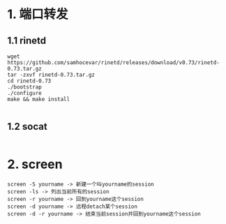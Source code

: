 # 1. 端口转发
## 1.1 rinetd

```
wget https://github.com/samhocevar/rinetd/releases/download/v0.73/rinetd-0.73.tar.gz
tar -zxvf rinetd-0.73.tar.gz
cd rinetd-0.73
./bootstrap
./configure
make && make install


```
## 1.2 socat

```

```
# 2. screen

```
screen -S yourname -> 新建一个叫yourname的session
screen -ls -> 列出当前所有的session
screen -r yourname -> 回到yourname这个session
screen -d yourname -> 远程detach某个session
screen -d -r yourname -> 结束当前session并回到yourname这个session
```
